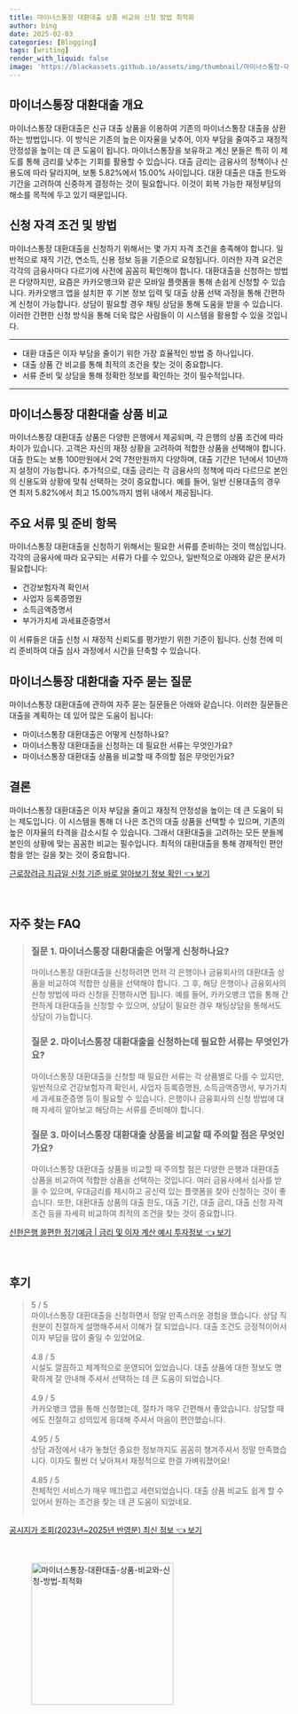 ```yaml
---
title: 마이너스통장 대환대출 상품 비교와 신청 방법 최적화
author: bing
date: 2025-02-03
categories: [Blogging]
tags: [writing]
render_with_liquid: false
image: 'https://blackassets.github.io/assets/img/thumbnail/마이너스통장-대환대출-상품-비교와-신청-방법-최적화.webp'
---
```



<h2 id='마이너스통장 대환대출 개요'>마이너스통장 대환대출 개요</h2>

<p>마이너스통장 대환대출은 신규 대출 상품을 이용하여 기존의 마이너스통장 대출을 상환하는 방법입니다. 이 방식은 기존의 높은 이자율을 낮추어, 이자 부담을 줄여주고 재정적 안정성을 높이는 데 큰 도움이 됩니다. 마이너스통장을 보유하고 계신 분들은 특히 이 제도를 통해 금리를 낮추는 기회를 활용할 수 있습니다. 대출 금리는 금융사의 정책이나 신용도에 따라 달라지며, 보통 5.82%에서 15.00% 사이입니다. 대환 대출은 대출 한도와 기간을 고려하여 신중하게 결정하는 것이 필요합니다. 이것이 회복 가능한 재정부담의 해소를 목적에 두고 있기 때문입니다.</p>

<h2 id='신청 자격 조건 및 방법'>신청 자격 조건 및 방법</h2>

<p>마이너스통장 대환대출을 신청하기 위해서는 몇 가지 자격 조건을 충족해야 합니다. 일반적으로 재직 기간, 연소득, 신용 정보 등을 기준으로 요청됩니다. 이러한 자격 요건은 각각의 금융사마다 다르기에 사전에 꼼꼼히 확인해야 합니다. 대환대출을 신청하는 방법은 다양하지만, 요즘은 카카오뱅크와 같은 모바일 플랫폼을 통해 손쉽게 신청할 수 있습니다. 카카오뱅크 앱을 설치한 후 기본 정보 입력 및 대출 상품 선택 과정을 통해 간편하게 신청이 가능합니다. 상담이 필요할 경우 채팅 상담을 통해 도움을 받을 수 있습니다. 이러한 간편한 신청 방식을 통해 더욱 많은 사람들이 이 시스템을 활용할 수 있을 것입니다.</p>

<hr />

<ul>
    <li>대환 대출은 이자 부담을 줄이기 위한 가장 효율적인 방법 중 하나입니다.</li>
    <li>대출 상품 간 비교를 통해 최적의 조건을 찾는 것이 중요합니다.</li>
    <li>서류 준비 및 상담을 통해 정확한 정보를 확인하는 것이 필수적입니다.</li>
</ul>

<hr />

<h2 id='마이너스통장 대환대출 상품 비교'>마이너스통장 대환대출 상품 비교</h2>

<p>마이너스통장 대환대출 상품은 다양한 은행에서 제공되며, 각 은행의 상품 조건에 따라 차이가 있습니다. 고객은 자신의 재정 상황을 고려하여 적합한 상품을 선택해야 합니다. 대출 한도는 보통 100만원에서 2억 7천만원까지 다양하며, 대출 기간은 1년에서 10년까지 설정이 가능합니다. 추가적으로, 대출 금리는 각 금융사의 정책에 따라 다르므로 본인의 신용도와 상황에 맞춰 선택하는 것이 중요합니다. 예를 들어, 일반 신용대출의 경우 연 최저 5.82%에서 최고 15.00%까지 범위 내에서 제공됩니다.</p>

<h2 id='주요 서류 및 준비 항목'>주요 서류 및 준비 항목</h2>

<p>마이너스통장 대환대출을 신청하기 위해서는 필요한 서류를 준비하는 것이 핵심입니다. 각각의 금융사에 따라 요구되는 서류가 다를 수 있으나, 일반적으로 아래와 같은 문서가 필요합니다:</p>

<ul>
    <li>건강보험자격 확인서</li>
    <li>사업자 등록증명원</li>
    <li>소득금액증명서</li>
    <li>부가가치세 과세표준증명서</li>
</ul>

<p>이 서류들은 대출 신청 시 재정적 신뢰도를 평가받기 위한 기준이 됩니다. 신청 전에 미리 준비하여 대출 심사 과정에서 시간을 단축할 수 있습니다.</p>

<h2 id='마이너스통장 대환대출 자주 묻는 질문'>마이너스통장 대환대출 자주 묻는 질문</h2>

<p>마이너스통장 대환대출에 관하여 자주 묻는 질문들은 아래와 같습니다. 이러한 질문들은 대출을 계획하는 데 있어 많은 도움이 됩니다:</p>

<ul>
    <li>마이너스통장 대환대출은 어떻게 신청하나요?</li>
    <li>마이너스통장 대환대출을 신청하는 데 필요한 서류는 무엇인가요?</li>
    <li>마이너스통장 대환대출 상품을 비교할 때 주의할 점은 무엇인가요?</li>
</ul>

<h2 id='결론'>결론</h2>

<p>마이너스통장 대환대출은 이자 부담을 줄이고 재정적 안정성을 높이는 데 큰 도움이 되는 제도입니다. 이 시스템을 통해 더 나은 조건의 대출 상품을 선택할 수 있으며, 기존의 높은 이자율의 타격을 감소시킬 수 있습니다. 그래서 대환대출을 고려하는 모든 분들께 본인의 상황에 맞는 꼼꼼한 비교는 필수입니다. 최적의 대환대출을 통해 경제적인 편안함을 얻는 길을 찾는 것이 중요합니다.</p>


<p><a class="click-button" title="근로장려금 지급일 신청 기준 바로 알아보기 정보 확인" href="https://blackassets.github.io/posts/%EA%B7%BC%EB%A1%9C%EC%9E%A5%EB%A0%A4%EA%B8%88-%EC%A7%80%EA%B8%89%EC%9D%BC-%EC%8B%A0%EC%B2%AD-%EA%B8%B0%EC%A4%80-%EB%B0%94%EB%A1%9C-%EC%95%8C%EC%95%84%EB%B3%B4%EA%B8%B0-%EC%A0%95%EB%B3%B4-%ED%99%95%EC%9D%B8/" rel="dofollow">근로장려금 지급일 신청 기준 바로 알아보기 정보 확인 👈 보기</a></p><br>
<h2 id='자주_찾는_FAQ'>자주 찾는 FAQ</h2>
<div itemscope="" itemtype="https://schema.org/FAQPage"> 
<blockquote> 
<div itemscope="" itemprop="mainEntity" itemtype="https://schema.org/Question"> 
<h3 itemprop="name">질문 1. 마이너스통장 대환대출은 어떻게 신청하나요?</h3> 
<div itemscope="" itemprop="acceptedAnswer" itemtype="https://schema.org/Answer"> 
<span itemprop="text"> 
<p>마이너스통장 대환대출을 신청하려면 먼저 각 은행이나 금융회사의 대환대출 상품을 비교하여 적합한 상품을 선택해야 합니다. 그 후, 해당 은행이나 금융회사의 신청 방법에 따라 신청을 진행하시면 됩니다. 예를 들어, 카카오뱅크 앱을 통해 간편하게 대환대출을 신청할 수 있으며, 상담이 필요한 경우 채팅상담을 통해서도 상담이 가능합니다.</p> 
</span> 
</div> 
</div> 

<div itemscope="" itemprop="mainEntity" itemtype="https://schema.org/Question"> 
<h3 itemprop="name">질문 2. 마이너스통장 대환대출을 신청하는데 필요한 서류는 무엇인가요?</h3> 
<div itemscope="" itemprop="acceptedAnswer" itemtype="https://schema.org/Answer"> 
<span itemprop="text"> 
<p>마이너스통장 대환대출을 신청할 때 필요한 서류는 각 상품별로 다를 수 있지만, 일반적으로 건강보험자격 확인서, 사업자 등록증명원, 소득금액증명서, 부가가치세 과세표준증명 등이 필요할 수 있습니다. 은행이나 금융회사의 신청 방법에 대해 자세히 알아보고 해당하는 서류를 준비해야 합니다.</p> 
</span> 
</div> 
</div> 

<div itemscope="" itemprop="mainEntity" itemtype="https://schema.org/Question"> 
<h3 itemprop="name">질문 3. 마이너스통장 대환대출 상품을 비교할 때 주의할 점은 무엇인가요?</h3> 
<div itemscope="" itemprop="acceptedAnswer" itemtype="https://schema.org/Answer"> 
<span itemprop="text"> 
<p>마이너스통장 대환대출 상품을 비교할 때 주의할 점은 다양한 은행과 대환대출 상품을 비교하여 적합한 상품을 선택하는 것입니다. 여러 금융사에서 심사를 받을 수 있으며, 우대금리를 제시하고 공신력 있는 플랫폼을 찾아 신청하는 것이 좋습니다. 또한, 대환대출 상품의 대출 한도, 대출 기간, 대출 금리, 대출 신청 자격 조건 등을 자세히 비교하여 최적의 조건을 찾는 것이 중요합니다.</p> 
</span> 
</div> 
</div> 
</blockquote> 
</div>
<p><a class="click-button" title="신한은행 쏠편한 정기예금 | 금리 및 이자 계산 예시 투자정보" href="https://blackassets.github.io/posts/%EC%8B%A0%ED%95%9C%EC%9D%80%ED%96%89-%EC%8F%A0%ED%8E%B8%ED%95%9C-%EC%A0%95%EA%B8%B0%EC%98%88%EA%B8%88-%EA%B8%88%EB%A6%AC-%EB%B0%8F-%EC%9D%B4%EC%9E%90-%EA%B3%84%EC%82%B0-%EC%98%88%EC%8B%9C-%ED%88%AC%EC%9E%90%EC%A0%95%EB%B3%B4/" rel="dofollow">신한은행 쏠편한 정기예금 | 금리 및 이자 계산 예시 투자정보 👈 보기</a></p><br>
<h2 id='후기'>후기</h2>
<div itemscope itemtype="https://schema.org/Product">
  <blockquote>
  <div itemprop="review" itemscope itemtype="https://schema.org/Review">
      <div itemprop="reviewRating" itemscope itemtype="https://schema.org/Rating"> <span itemprop="ratingValue">5</span> / <span itemprop="bestRating">5</span> </div>
      <span itemprop="reviewBody">마이너스통장 대환대출을 신청하면서 정말 만족스러운 경험을 했습니다. 상담 직원분이 친절하게 설명해주셔서 이해가 잘 되었습니다. 대출 조건도 긍정적이어서 이자 부담을 많이 줄일 수 있었어요.</span>
  </div>
  <br>
  <div itemprop="review" itemscope itemtype="https://schema.org/Review">
      <div itemprop="reviewRating" itemscope itemtype="https://schema.org/Rating"> <span itemprop="ratingValue">4.8</span> / <span itemprop="bestRating">5</span> </div>
      <span itemprop="reviewBody">시설도 깔끔하고 체계적으로 운영되어 있었습니다. 대출 상품에 대한 정보도 명확하게 잘 안내해 주셔서 선택하는 데 큰 도움이 되었습니다.</span>
  </div>
  <br>
  <div itemprop="review" itemscope itemtype="https://schema.org/Review">
      <div itemprop="reviewRating" itemscope itemtype="https://schema.org/Rating"> <span itemprop="ratingValue">4.9</span> / <span itemprop="bestRating">5</span> </div>
      <span itemprop="reviewBody">카카오뱅크 앱을 통해 신청했는데, 절차가 매우 간편해서 좋았습니다. 상담할 때에도 친절하고 성의있게 응대해 주셔서 마음이 편안했습니다.</span>
  </div>
  <br>
  <div itemprop="review" itemscope itemtype="https://schema.org/Review">
      <div itemprop="reviewRating" itemscope itemtype="https://schema.org/Rating"> <span itemprop="ratingValue">4.95</span> / <span itemprop="bestRating">5</span> </div>
      <span itemprop="reviewBody">상담 과정에서 내가 놓쳤던 중요한 정보까지도 꼼꼼히 챙겨주셔서 정말 만족했습니다. 이자도 훨씬 더 낮아져서 재정적으로 한결 가벼워졌어요!</span>
  </div>
  <br>
  <div itemprop="review" itemscope itemtype="https://schema.org/Review">
      <div itemprop="reviewRating" itemscope itemtype="https://schema.org/Rating"> <span itemprop="ratingValue">4.85</span> / <span itemprop="bestRating">5</span> </div>
      <span itemprop="reviewBody">전체적인 서비스가 매우 매끄럽고 세련되었습니다. 대출 상품 비교도 쉽게 할 수 있어서 원하는 조건을 찾는 데 큰 도움이 되었네요.</span>
  </div>
  <br>
  </blockquote>
</div>
<p><a class="click-button" title="공시지가 조회(2023년~2025년 반영분) 최신 정보" href="https://blackassets.github.io/posts/%EA%B3%B5%EC%8B%9C%EC%A7%80%EA%B0%80-%EC%A1%B0%ED%9A%8C(2023%EB%85%84~2025%EB%85%84-%EB%B0%98%EC%98%81%EB%B6%84)-%EC%B5%9C%EC%8B%A0-%EC%A0%95%EB%B3%B4/" rel="dofollow">공시지가 조회(2023년~2025년 반영분) 최신 정보 👈 보기</a></p><br>
<figure class="image"><img src="https://blackassets.github.io/assets/img/thumbnail/마이너스통장-대환대출-상품-비교와-신청-방법-최적화.webp" alt="마이너스통장-대환대출-상품-비교와-신청-방법-최적화" width="256" height="256"></figure>